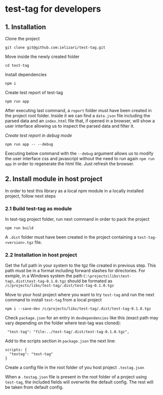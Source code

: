 # test-tag for developers
## 1. Installation
Clone the project
```
git clone git@github.com:ielizari/test-tag.git
```
Move inside the newly created folder
```
cd test-tag
```
Install dependencies
```
npm i
```
Create test report of test-tag
```
npm run app
```
After executing last command, a `report` folder must have been created in the project root folder. Inside it we can find a `data.json` file including the parsed data and an `index.html` file that, if opened in a browser, will show a user interface allowing us to inspect the parsed data and filter it.

_Create test report in debug mode_
```
npm run app -- --debug
```
Executing below command with the `--debug` argument allows us to modify the user interface css and javascript without the need to run again `npm run app` in order to regenerate the html file. Just refresh the browser.


## 2. Install module in host project
In order to test this library as a local npm module in a locally installed project, follow next steps
### 2.1 Build test-tag as module
In test-tag project folder, run next command in order to pack the project
```
npm run build
```
A `.dist` folder must have been created in the project containing a `test-tag-<version>.tgz` file.

### 2.2 Installation in host project
Get the full path in your system to the tgz file created in previous step. This path must be in a format including forward slashes for directories. For exmple, in a Windows system the path `C:\projects\libs\test-tag\.dist\test-tag-0.1.0.tgz` should be formated as `/c/projects/libs/test-tag/.dist/test-tag-0.1.0.tgz`

Move to your host project where you want to try `test-tag` and run the next command to install `test-tag` from a local project
```
npm i --save-dev /c/projects/libs/test-tag/.dist/test-tag-0.1.0.tgz
```
Check `package.json` for an entry in `devDependencies` like this (exact path may vary depending on the folder where test-tag was cloned):
```
 "test-tag": "file:../test-tag/.dist/test-tag-0.1.0.tgz",
```
Add to the scripts section in `package.json` the next line:
```
scripts: {
  "testag": "test-tag"
}
```
Create a config file in the root folder of you host project `.testag.json`

When a `.testag.json` file is present in the root folder of a project using `test-tag`, the included fields will overwrite the default config. The rest will be taken from default config.